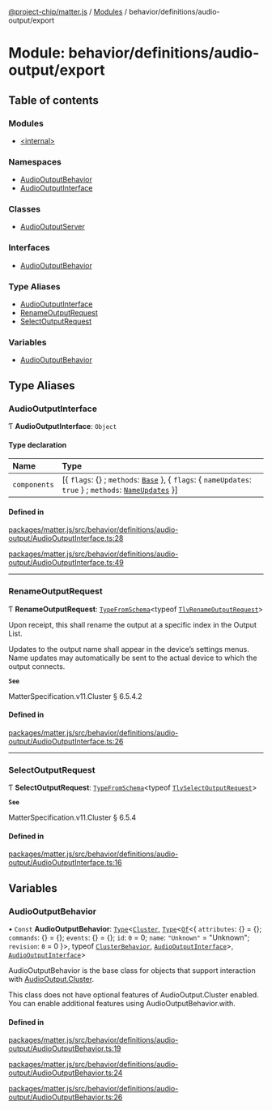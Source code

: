 [@project-chip/matter.js](../README.md) / [Modules](../modules.md) / behavior/definitions/audio-output/export

# Module: behavior/definitions/audio-output/export

## Table of contents

### Modules

- [\<internal\>](behavior_definitions_audio_output_export._internal_.md)

### Namespaces

- [AudioOutputBehavior](behavior_definitions_audio_output_export.AudioOutputBehavior.md)
- [AudioOutputInterface](behavior_definitions_audio_output_export.AudioOutputInterface.md)

### Classes

- [AudioOutputServer](../classes/behavior_definitions_audio_output_export.AudioOutputServer.md)

### Interfaces

- [AudioOutputBehavior](../interfaces/behavior_definitions_audio_output_export.AudioOutputBehavior-1.md)

### Type Aliases

- [AudioOutputInterface](behavior_definitions_audio_output_export.md#audiooutputinterface)
- [RenameOutputRequest](behavior_definitions_audio_output_export.md#renameoutputrequest)
- [SelectOutputRequest](behavior_definitions_audio_output_export.md#selectoutputrequest)

### Variables

- [AudioOutputBehavior](behavior_definitions_audio_output_export.md#audiooutputbehavior)

## Type Aliases

### AudioOutputInterface

Ƭ **AudioOutputInterface**: `Object`

#### Type declaration

| Name | Type |
| :------ | :------ |
| `components` | [\{ `flags`: {} ; `methods`: [`Base`](../interfaces/behavior_definitions_audio_output_export.AudioOutputInterface.Base.md)  }, \{ `flags`: \{ `nameUpdates`: ``true``  } ; `methods`: [`NameUpdates`](../interfaces/behavior_definitions_audio_output_export.AudioOutputInterface.NameUpdates.md)  }] |

#### Defined in

[packages/matter.js/src/behavior/definitions/audio-output/AudioOutputInterface.ts:28](https://github.com/project-chip/matter.js/blob/c0d55745d5279e16fdfaa7d2c564daa31e19c627/packages/matter.js/src/behavior/definitions/audio-output/AudioOutputInterface.ts#L28)

[packages/matter.js/src/behavior/definitions/audio-output/AudioOutputInterface.ts:49](https://github.com/project-chip/matter.js/blob/c0d55745d5279e16fdfaa7d2c564daa31e19c627/packages/matter.js/src/behavior/definitions/audio-output/AudioOutputInterface.ts#L49)

___

### RenameOutputRequest

Ƭ **RenameOutputRequest**: [`TypeFromSchema`](tlv_export.md#typefromschema)\<typeof [`TlvRenameOutputRequest`](cluster_export.AudioOutput.md#tlvrenameoutputrequest)\>

Upon receipt, this shall rename the output at a specific index in the Output List.

Updates to the output name shall appear in the device’s settings menus. Name updates may automatically be sent to
the actual device to which the output connects.

**`See`**

MatterSpecification.v11.Cluster § 6.5.4.2

#### Defined in

[packages/matter.js/src/behavior/definitions/audio-output/AudioOutputInterface.ts:26](https://github.com/project-chip/matter.js/blob/c0d55745d5279e16fdfaa7d2c564daa31e19c627/packages/matter.js/src/behavior/definitions/audio-output/AudioOutputInterface.ts#L26)

___

### SelectOutputRequest

Ƭ **SelectOutputRequest**: [`TypeFromSchema`](tlv_export.md#typefromschema)\<typeof [`TlvSelectOutputRequest`](cluster_export.AudioOutput.md#tlvselectoutputrequest)\>

**`See`**

MatterSpecification.v11.Cluster § 6.5.4

#### Defined in

[packages/matter.js/src/behavior/definitions/audio-output/AudioOutputInterface.ts:16](https://github.com/project-chip/matter.js/blob/c0d55745d5279e16fdfaa7d2c564daa31e19c627/packages/matter.js/src/behavior/definitions/audio-output/AudioOutputInterface.ts#L16)

## Variables

### AudioOutputBehavior

• `Const` **AudioOutputBehavior**: [`Type`](../interfaces/behavior_cluster_export.ClusterBehavior.Type.md)\<[`Cluster`](../interfaces/cluster_export.AudioOutput.Cluster.md), [`Type`](../interfaces/behavior_cluster_export.ClusterBehavior.Type.md)\<[`Of`](../interfaces/cluster_export.ClusterType.Of.md)\<\{ `attributes`: {} = \{}; `commands`: {} = \{}; `events`: {} = \{}; `id`: ``0`` = 0; `name`: ``"Unknown"`` = "Unknown"; `revision`: ``0`` = 0 }\>, typeof [`ClusterBehavior`](behavior_cluster_export.ClusterBehavior.md), [`AudioOutputInterface`](behavior_definitions_audio_output_export.md#audiooutputinterface)\>, [`AudioOutputInterface`](behavior_definitions_audio_output_export.md#audiooutputinterface)\>

AudioOutputBehavior is the base class for objects that support interaction with [AudioOutput.Cluster](cluster_export.AudioOutput.md#cluster).

This class does not have optional features of AudioOutput.Cluster enabled. You can enable additional features using
AudioOutputBehavior.with.

#### Defined in

[packages/matter.js/src/behavior/definitions/audio-output/AudioOutputBehavior.ts:19](https://github.com/project-chip/matter.js/blob/c0d55745d5279e16fdfaa7d2c564daa31e19c627/packages/matter.js/src/behavior/definitions/audio-output/AudioOutputBehavior.ts#L19)

[packages/matter.js/src/behavior/definitions/audio-output/AudioOutputBehavior.ts:24](https://github.com/project-chip/matter.js/blob/c0d55745d5279e16fdfaa7d2c564daa31e19c627/packages/matter.js/src/behavior/definitions/audio-output/AudioOutputBehavior.ts#L24)

[packages/matter.js/src/behavior/definitions/audio-output/AudioOutputBehavior.ts:26](https://github.com/project-chip/matter.js/blob/c0d55745d5279e16fdfaa7d2c564daa31e19c627/packages/matter.js/src/behavior/definitions/audio-output/AudioOutputBehavior.ts#L26)
